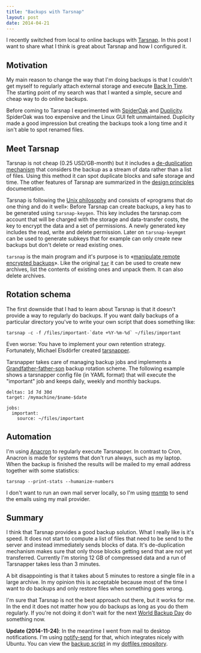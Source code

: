 ```yaml
---
title: "Backups with Tarsnap"
layout: post
date: 2014-04-21
---
```


I recently switched from local to online backups with
[Tarsnap](https://www.tarsnap.com/). In this post I want to share
what I think is great about Tarsnap and how I configured it.

## Motivation

My main reason to change the way that I'm doing backups is that I
couldn't get myself to regularly attach external storage and
execute [Back In Time](http://backintime.le-web.org/). The starting
point of my search was that I wanted a simple, secure and cheap way to
do online backups.

Before coming to Tarsnap I experimented with
[SpiderOak](https://spideroak.com/) and
[Duplicity](http://duplicity.nongnu.org/). SpiderOak was too expensive
and the Linux GUI felt unmaintained. Duplicity made a good
impression but creating the backups took a long time and it
isn't able to spot renamed files.

## Meet Tarsnap

Tarsnap is not cheap (0.25 USD/GB-month) but it includes a
[de-duplication mechanism](https://www.tarsnap.com/efficiency.html)
that considers the backup as a stream of data rather than a list of
files.  Using this method it can spot duplicate blocks and safe
storage and time. The other features of Tarsnap are summarized in the
[design principles](https://www.tarsnap.com/design.html)
documentation.

Tarsnap is following the
[Unix philosophy](https://en.wikipedia.org/wiki/Unix_philosophy) and
consists of &laquo;programs that do one thing and do it well&raquo;:
Before Tarsnap can create backups, a key has to be generated using
`tarsnap-keygen`. This key includes the tarsnap.com account that will
be charged with the storage and data-transfer costs, the key to
encrypt the data and a set of permissions. A newly generated key
includes the read, write and delete permission. Later on
`tarsnap-keymgmt` can be used to generate subkeys that for example
can only create new backups but don't delete or read existing ones.

`tarsnap` is the main program and it's purpose is to
&laquo;[manipulate remote encrypted backups](https://www.tarsnap.com/man-tarsnap.1.html)&raquo;.
Like the original
[`tar`](https://en.wikipedia.org/wiki/Tar_%28computing%29) it can be
used to create new archives, list the contents of existing ones and
unpack them. It can also delete archives.

## Rotation schema

The first downside that I had to learn about Tarsnap is that it
doesn't provide a way to regularly do backups. If you want daily
backups of a particular directory you've to write your own
script that does something like:

    tarsnap -c -f /files/important-`date +%Y-%m-%d` ~/files/important

Even worse: You have to implement your own retention
strategy. Fortunately, Michael Elsd&ouml;rfer created
[tarsnapper](https://github.com/miracle2k/tarsnapper).

Tarsnapper takes care of managing backup jobs and implements a
[Grandfather-father-son](https://en.wikipedia.org/wiki/Backup_rotation_scheme#Grandfather-father-son)
backup rotation scheme. The following example shows a tarsnapper
config file (in YAML format) that will execute the "important" job and
keeps daily, weekly and monthly backups.

    deltas: 1d 7d 30d
    target: /mymachine/$name-$date

    jobs:
      important:
        source: ~/files/important

## Automation

I'm using [Anacron](http://anacron.sourceforge.net/) to regularly
execute Tarsnapper. In contrast to Cron, Anacron is made for systems
that don't run always, such as my laptop. When the backup is finished
the results will be mailed to my email address together with some statistics:

    tarsnap --print-stats --humanize-numbers

I don't want to run an own mail server locally, so I'm using
[msmtp](http://msmtp.sourceforge.net/) to send the emails using my
mail provider.

## Summary

I think that Tarsnap provides a good backup solution. What I really
like is it's speed. It does not start to compute a list of files that
need to be send to the server and instead immediately sends blocks of
data. It's de-duplication mechanism makes sure that only those blocks
getting send that are not yet transferred. Currently I'm storing
12 GB of compressed data and a run of Tarsnapper takes less than 3
minutes.

A bit disappointing is that it takes about 5 minutes to restore a
single file in a large archive. In my opinion this is acceptable
because most of the time I want to do backups and only restore files
when something goes wrong.

I'm sure that Tarsnap is not the best approach out there, but it works
for me. In the end it does not matter how you do backups as long as
you do them regularly. If you're not doing it don't wait for the next
[World Backup Day](http://www.worldbackupday.com/en/) do something
now.

**Update (2014-11-24)**:
In the meantime I went from mail to desktop notifications.
I'm using [notify-send](http://manpages.ubuntu.com/manpages/lucid/man1/notify-send.1.html) for that,
which integrates nicely with Ubuntu.
You can view the [backup script](https://github.com/JanAhrens/dotfiles/blob/master/bin/backup) in my [dotfiles
repository](https://github.com/JanAhrens/dotfiles).
